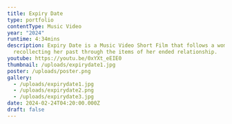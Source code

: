 ```yaml
---
title: Expiry Date
type: portfolio
contentType: Music Video
year: "2024"
runtime: 4:34mins
description: Expiry Date is a Music Video Short Film that follows a woman
  recollecting her past through the items of her ended relationship.
youtube: https://youtu.be/0xYXt_eEIE0
thumbnail: /uploads/expirydate1.jpg
poster: /uploads/poster.png
gallery:
  - /uploads/expirydate1.jpg
  - /uploads/expirydate2.png
  - /uploads/expirydate3.jpg
date: 2024-02-24T04:20:00.000Z
draft: false
---
```

